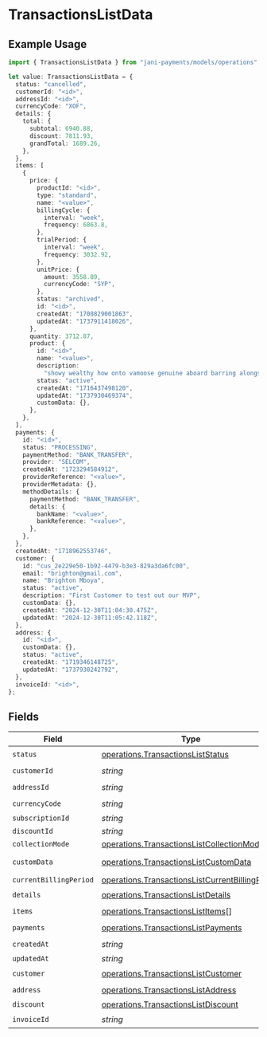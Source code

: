 # TransactionsListData

## Example Usage

```typescript
import { TransactionsListData } from "jani-payments/models/operations";

let value: TransactionsListData = {
  status: "cancelled",
  customerId: "<id>",
  addressId: "<id>",
  currencyCode: "XOF",
  details: {
    total: {
      subtotal: 6940.88,
      discount: 7811.93,
      grandTotal: 1689.26,
    },
  },
  items: [
    {
      price: {
        productId: "<id>",
        type: "standard",
        name: "<value>",
        billingCycle: {
          interval: "week",
          frequency: 6863.8,
        },
        trialPeriod: {
          interval: "week",
          frequency: 3032.92,
        },
        unitPrice: {
          amount: 3558.89,
          currencyCode: "SYP",
        },
        status: "archived",
        id: "<id>",
        createdAt: "1708829001863",
        updatedAt: "1737911418026",
      },
      quantity: 3712.87,
      product: {
        id: "<id>",
        name: "<value>",
        description:
          "showy wealthy how onto vamoose genuine aboard barring alongside",
        status: "active",
        createdAt: "1716437498120",
        updatedAt: "1737930469374",
        customData: {},
      },
    },
  ],
  payments: {
    id: "<id>",
    status: "PROCESSING",
    paymentMethod: "BANK_TRANSFER",
    provider: "SELCOM",
    createdAt: "1723294584912",
    providerReference: "<value>",
    providerMetadata: {},
    methodDetails: {
      paymentMethod: "BANK_TRANSFER",
      details: {
        bankName: "<value>",
        bankReference: "<value>",
      },
    },
  },
  createdAt: "1718962553746",
  customer: {
    id: "cus_2e229e50-1b92-4479-b3e3-829a3da6fc00",
    email: "brighton@gmail.com",
    name: "Brighton Mboya",
    status: "active",
    description: "First Customer to test out our MVP",
    customData: {},
    createdAt: "2024-12-30T11:04:30.475Z",
    updatedAt: "2024-12-30T11:05:42.118Z",
  },
  address: {
    id: "<id>",
    customData: {},
    status: "active",
    createdAt: "1719346148725",
    updatedAt: "1737930242792",
  },
  invoiceId: "<id>",
};
```

## Fields

| Field                                                                                                              | Type                                                                                                               | Required                                                                                                           | Description                                                                                                        |
| ------------------------------------------------------------------------------------------------------------------ | ------------------------------------------------------------------------------------------------------------------ | ------------------------------------------------------------------------------------------------------------------ | ------------------------------------------------------------------------------------------------------------------ |
| `status`                                                                                                           | [operations.TransactionsListStatus](../../models/operations/transactionsliststatus.md)                             | :heavy_check_mark:                                                                                                 | N/A                                                                                                                |
| `customerId`                                                                                                       | *string*                                                                                                           | :heavy_check_mark:                                                                                                 | N/A                                                                                                                |
| `addressId`                                                                                                        | *string*                                                                                                           | :heavy_check_mark:                                                                                                 | N/A                                                                                                                |
| `currencyCode`                                                                                                     | *string*                                                                                                           | :heavy_check_mark:                                                                                                 | N/A                                                                                                                |
| `subscriptionId`                                                                                                   | *string*                                                                                                           | :heavy_minus_sign:                                                                                                 | N/A                                                                                                                |
| `discountId`                                                                                                       | *string*                                                                                                           | :heavy_minus_sign:                                                                                                 | N/A                                                                                                                |
| `collectionMode`                                                                                                   | [operations.TransactionsListCollectionMode](../../models/operations/transactionslistcollectionmode.md)             | :heavy_minus_sign:                                                                                                 | N/A                                                                                                                |
| `customData`                                                                                                       | [operations.TransactionsListCustomData](../../models/operations/transactionslistcustomdata.md)                     | :heavy_minus_sign:                                                                                                 | Any valid JSON value                                                                                               |
| `currentBillingPeriod`                                                                                             | [operations.TransactionsListCurrentBillingPeriod](../../models/operations/transactionslistcurrentbillingperiod.md) | :heavy_minus_sign:                                                                                                 | N/A                                                                                                                |
| `details`                                                                                                          | [operations.TransactionsListDetails](../../models/operations/transactionslistdetails.md)                           | :heavy_check_mark:                                                                                                 | N/A                                                                                                                |
| `items`                                                                                                            | [operations.TransactionsListItems](../../models/operations/transactionslistitems.md)[]                             | :heavy_check_mark:                                                                                                 | N/A                                                                                                                |
| `payments`                                                                                                         | [operations.TransactionsListPayments](../../models/operations/transactionslistpayments.md)                         | :heavy_check_mark:                                                                                                 | N/A                                                                                                                |
| `createdAt`                                                                                                        | *string*                                                                                                           | :heavy_check_mark:                                                                                                 | N/A                                                                                                                |
| `updatedAt`                                                                                                        | *string*                                                                                                           | :heavy_minus_sign:                                                                                                 | N/A                                                                                                                |
| `customer`                                                                                                         | [operations.TransactionsListCustomer](../../models/operations/transactionslistcustomer.md)                         | :heavy_check_mark:                                                                                                 | N/A                                                                                                                |
| `address`                                                                                                          | [operations.TransactionsListAddress](../../models/operations/transactionslistaddress.md)                           | :heavy_check_mark:                                                                                                 | N/A                                                                                                                |
| `discount`                                                                                                         | [operations.TransactionsListDiscount](../../models/operations/transactionslistdiscount.md)                         | :heavy_minus_sign:                                                                                                 | N/A                                                                                                                |
| `invoiceId`                                                                                                        | *string*                                                                                                           | :heavy_check_mark:                                                                                                 | N/A                                                                                                                |